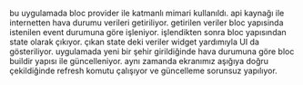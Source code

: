 bu uygulamada bloc provider ile katmanlı mimari kullanıldı.
api kaynağı ile internetten hava durumu verileri  getiriliyor.
getirilen veriler bloc yapısinda istenilen event durumuna göre işleniyor.
işlendikten sonra bloc yapısından state olarak çıkıyor.
çıkan state deki veriler widget yardımıyla UI da gösteriliyor.
uygulamada yeni bir şehir girildiğinde hava durumuna göre bloc buildir yapısı ile güncelleniyor.
aynı zamanda ekranımız aşığıya doğru çekildiğinde refresh komutu çalışıyor ve güncelleme sorunsuz yapılıyor.
